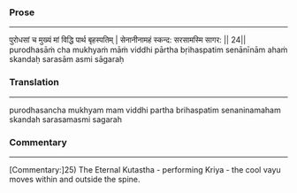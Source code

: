 ### Prose 
 --- 
पुरोधसां च मुख्यं मां विद्धि पार्थ बृहस्पतिम् |
सेनानीनामहं स्कन्द: सरसामस्मि सागर: || 24||
purodhasāṁ cha mukhyaṁ māṁ viddhi pārtha bṛihaspatim
senānīnām ahaṁ skandaḥ sarasām asmi sāgaraḥ

### Translation 
 --- 
purodhasancha mukhyam mam viddhi partha brihaspatim senaninamaham skandah sarasamasmi sagarah

### Commentary 
 --- 
[Commentary:]25) The Eternal Kutastha - performing Kriya - the cool vayu moves within and outside the spine.